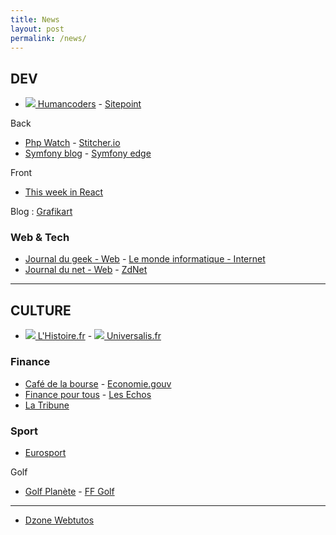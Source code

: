 ```yaml
---
title: News
layout: post 
permalink: /news/ 
---
```


## DEV
- [![](https://news.humancoders.com/assets/favicon-1c28b03a545044e5cf5e0ae8a7b441b1520a9dde57727c86e657f4212fba9c83.ico) Humancoders](https://news.humancoders.com) - [Sitepoint](https://www.sitepoint.com/blog)

Back
- [Php Watch](https://php.watch) - [Stitcher.io](https://stitcher.io)  
- [Symfony blog](https://symfony.com/blog) - [Symfony edge](https://symfony.com/blog/category/living-on-the-edge)  

Front
- [This week in React](https://thisweekinreact.com/articles)  

Blog : [Grafikart](https://grafikart.fr/blog)

### Web & Tech
- [Journal du geek - Web](https://www.journaldugeek.com/category/sur-le-web) - [Le monde informatique - Internet](https://www.lemondeinformatique.fr/internet-et-e-business-11.html)
- [Journal du net - Web](https://www.journaldunet.com/web-tech) - [ZdNet](https://www.zdnet.fr)

  
---

  
## CULTURE
- [![](https://www.lhistoire.fr/themes/custom/lhistoire/favicon.ico) L'Histoire.fr](https://www.lhistoire.fr) - [![](https://www.encyclopaedia-universalis.fr/blog/wp-content/uploads/2017/10/cropped-fav-icon-32x32.png) Universalis.fr](https://www.universalis.fr)

### Finance
- [Café de la bourse](https://www.cafedelabourse.com) - [Economie.gouv](https://www.economie.gouv.fr)  
- [Finance pour tous](https://www.lafinancepourtous.com) - [Les Echos](https://www.lesechos.fr)  
- [La Tribune](https://www.latribune.fr)

### Sport
- [Eurosport](https://www.eurosport.fr) 

Golf
- [Golf Planète](https://www.golfplanete.com) - [FF Golf](https://www.ffgolf.org)  

---

- [Dzone Webtutos](https://dzone.com/web-development-programming-tutorials-tools-news)
